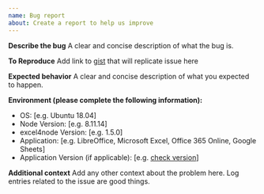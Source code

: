 ```yaml
---
name: Bug report
about: Create a report to help us improve
---
```


**Describe the bug** A clear and concise description of what the bug is.

**To Reproduce** Add link to [gist](https://gist.github.com) that will replicate issue here

**Expected behavior** A clear and concise description of what you expected to happen.

**Environment (please complete the following information):**

- OS: [e.g. Ubuntu 18.04]
- Node Version: [e.g. 8.11.14]
- excel4node Version: [e.g. 1.5.0]
- Application: [e.g. LibreOffice, Microsoft Excel, Office 365 Online, Google Sheets]
- Application Version (if applicable): [e.g. [check version](https://support.office.com/en-us/article/about-office-what-version-of-office-am-i-using-932788b8-a3ce-44bf-bb09-e334518b8b19)]

**Additional context** Add any other context about the problem here. Log entries related to the issue are good things.
